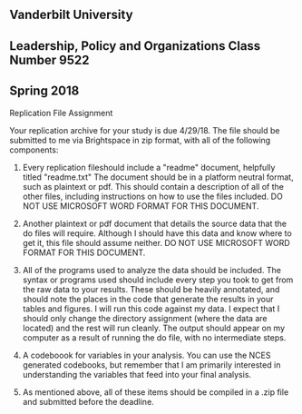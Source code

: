 ## Vanderbilt University
## Leadership, Policy and Organizations Class Number 9522
## Spring 2018

Replication File Assignment

Your replication archive for your study is due 4/29/18. The file should be submitted to me via Brightspace in zip format, with all of the following components:
1. Every replication fileshould include a "readme" ̇document, helpfully titled  "readme.txt" The document should be in a platform neutral format, such as plaintext or pdf. This
should contain a description of all of the other files, including instructions on how to use the files included. DO NOT USE MICROSOFT WORD FORMAT FOR THIS DOCUMENT.

2. Another plaintext or pdf document that details the source data that the do files will require. Although I should have this data and know where to get it, this file should assume neither. DO NOT USE MICROSOFT WORD FORMAT FOR THIS DOCUMENT.

3. All of the programs used to analyze the data should be included. The syntax or programs used should include every step you took to get from the raw data to your results. These should be heavily annotated, and should note the places in the code that generate the results in your tables and figures. I will run this code against my data. I expect that I should only change the directory assignment (where the data are located) and the rest will run cleanly. The output should appear on my computer as a result of running the do file, with no intermediate steps.

4. A codeboook for variables in your analysis. You can use the NCES generated codebooks, but remember that I am primarily interested in understanding the variables that feed into your final analysis.

5. As mentioned above, all of these items should be compiled in a .zip file and submitted before the deadline. 
